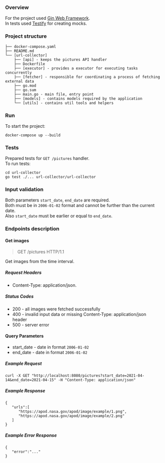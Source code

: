 ### __Overview__
For the project used [Gin Web Framework](https://github.com/gin-gonic/gin). <br>
In tests used [Testify](https://github.com/stretchr/testify) for creating mocks.

### __Project structure__
```
├── docker-compose.yaml   
├── README.md
└── [url-collector]
    ├── [api] - keeps the pictures API handler
    ├── Dockerfile
    ├── [executor] - provides a executor for executing tasks concurrently
    ├── [fetcher] - responsible for coordinating a process of fetching external data
    ├── go.mod
    ├── go.sum
    ├── main.go - main file, entry point
    ├── [models] - contains models required by the application
    └── [utils] - contains util tools and helpers
```
### __Run__

To start the project:
```
docker-compose up --build
```

### __Tests__
Prepared tests for `GET /pictures` handler. <br>
To run tests:
```
cd url-collector
go test ./... url-collector/url-collector
```

### __Input validation__
Both parameters `start_date`, `end_date` are required. <br>
Both must be in `2006-01-02` format and cannot be further than the current date. <br>
Also `start_date` must be earlier or equal to `end_date`.

### __Endpoints description__
#### __Get images__

> GET /pictures HTTP/1.1

Get images from the time interval.

##### Request Headers
- Content-Type: application/json.

##### Status Codes
- 200 - all images were fetched successfully
- 400 - invalid input data or missing Content-Type: application/json header
- 500 - server error

#### Query Parameters
- start_date - date in format `2006-01-02`
- end_date - date in format `2006-01-02`

##### __Example Request__
```
curl -X GET "http://localhost:8080/pictures?start_date=2021-04-14&end_date=2021-04-15" -H "Content-Type: application/json"
```

##### __Example Response__
```
{
   "urls":[
      "https://apod.nasa.gov/apod/image/example/1.png",
      "https://apod.nasa.gov/apod/image/example/2.png"
   ]
}
```

##### __Example Error Response__
```
{
   "error":"..."
}
```
